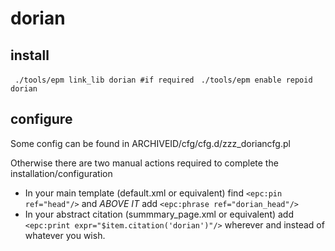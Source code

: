 # dorian

## install
` ./tools/epm link_lib dorian #if required`
` ./tools/epm enable repoid dorian`

## configure

Some config can be found in ARCHIVEID/cfg/cfg.d/zzz_doriancfg.pl

Otherwise there are two manual actions required to complete the installation/configuration

* In your main template (default.xml or equivalent) find `<epc:pin ref="head"/>`  and *ABOVE IT* add `<epc:phrase ref="dorian_head"/>`
* In your abstract citation (summmary_page.xml or equivalent) add ` <epc:print expr="$item.citation('dorian')"/>` wherever and instead of whatever you wish.
